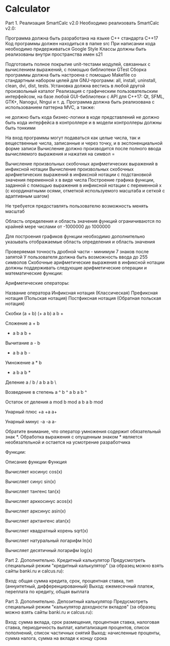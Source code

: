 # Calculator
Part 1. Реализация SmartCalc v2.0
Необходимо реализовать SmartCalc v2.0:

Программа должна быть разработана на языке C++ стандарта C++17
Код программы должен находиться в папке src
При написании кода необходимо придерживаться Google Style
Классы должны быть реализованы внутри пространства имен s21

Подготовить полное покрытие unit-тестами модулей, связанных с вычислением выражений, c помощью библиотеки GTest
Сборка программы должна быть настроена с помощью Makefile со стандартным набором целей для GNU-программ: all, install, uninstall, clean, dvi, dist, tests. Установка должна вестись в любой другой произвольный каталог
Реализация с графическим пользовательским интерфейсом, на базе любой GUI-библиотеки с API для C++17: Qt, SFML, GTK+, Nanogui, Nngui и т. д.
Программа должна быть реализована с использованием паттерна MVC, а также:

не должно быть кода бизнес-логики в коде представлений
не должно быть кода интерфейса в контроллере и в модели
контроллеры должны быть тонкими


На вход программы могут подаваться как целые числа, так и вещественные числа, записанные и через точку, и в экспоненциальной форме записи
Вычисление должно производится после полного ввода вычисляемого выражения и нажатия на символ =

Вычисление произвольных скобочных арифметических выражений в инфиксной нотации
Вычисление произвольных скобочных арифметических выражений в инфиксной нотации с подстановкой значения переменной x в виде числа
Построение графика функции, заданной с помощью выражения в инфиксной нотации с переменной x  (с координатными осями, отметкой используемого масштаба и сеткой с адаптивным шагом)

Не требуется предоставлять пользователю возможность менять масштаб


Область определения и область значения функций ограничиваются по крайней мере числами от -1000000 до 1000000

Для построения графиков функции необходимо дополнительно указывать отображаемые область определения и область значения


Проверяемая точность дробной части - минимум 7 знаков после запятой
У пользователя должна быть возможность ввода до 255 символов
Скобочные арифметические выражения в инфиксной нотации должны поддерживать следующие арифметические операции и математические функции:


Арифметические операторы:



Название оператора
Инфиксная нотация  (Классическая)
Префиксная нотация  (Польская нотация)
Постфиксная нотация  (Обратная польская нотация)




Скобки
(a + b)
(+ a b)
a b +


Сложение
a + b
+ a b
a b +


Вычитание
a - b
- a b
a b -


Умножение
a * b
* a b
a b *


Деление
a / b
/ a b
a b \


Возведение в степень
a ^ b
^ a b
a b ^


Остаток от деления
a mod b
mod a b
a b mod


Унарный плюс
+a
+a
a+


Унарный минус
-a
-a
a-




Обратите внимание, что оператор умножения содержит обязательный знак *. Обработка выражения с опущенным знаком * является необязательной и остается на усмотрение разработчика



Функции:



Описание функции
Функция




Вычисляет косинус
cos(x)


Вычисляет синус
sin(x)


Вычисляет тангенс
tan(x)


Вычисляет арккосинус
acos(x)


Вычисляет арксинус
asin(x)


Вычисляет арктангенс
atan(x)


Вычисляет квадратный корень
sqrt(x)


Вычисляет натуральный логарифм
ln(x)


Вычисляет десятичный логарифм
log(x)








Part 2. Дополнительно. Кредитный калькулятор
Предусмотреть специальный режим "кредитный калькулятор" (за образец можно взять сайты banki.ru и calcus.ru):

Вход: общая сумма кредита, срок, процентная ставка, тип (аннуитетный, дифференцированный)
Выход: ежемесячный платеж, переплата по кредиту, общая выплата


Part 3. Дополнительно. Депозитный калькулятор
Предусмотреть специальный режим "калькулятор доходности вкладов" (за образец можно взять сайты banki.ru и calcus.ru):

Вход: сумма вклада, срок размещения, процентная ставка, налоговая ставка, периодичность выплат, капитализация процентов, список пополнений, список частичных снятий
Выход: начисленные проценты, сумма налога, сумма на вкладе к концу срока
